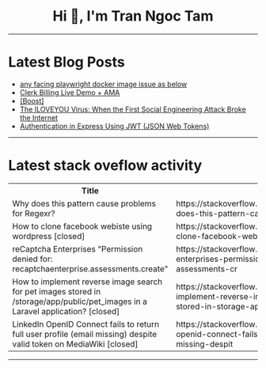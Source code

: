 <h1 align="center">Hi 👋, I'm Tran Ngoc Tam</h1>

---

# Latest Blog Posts 
<!-- BLOG-POST-LIST:START -->
- [any facing playwright docker image issue as below](https://dev.to/raju_lingampalli_8813d86f/any-facing-playwright-docker-image-issue-as-below-3d55)
- [Clerk Billing Live Demo + AMA](https://dev.to/arapp_clerkian/clerk-billing-live-demo-ama-d4o)
- [[Boost]](https://dev.to/dessignnet/-116a)
- [The ILOVEYOU Virus: When the First Social Engineering Attack Broke the Internet](https://dev.to/snehapatil1/the-iloveyou-virus-when-the-first-social-engineering-attack-broke-the-internet-50i1)
- [Authentication in Express Using JWT &lpar;JSON Web Tokens&rpar;](https://dev.to/tanmay_dev/authentication-in-express-using-jwt-json-web-tokens-ep5)
<!-- BLOG-POST-LIST:END -->

---

# Latest stack oveflow activity
<table>
  <tr><th>Title</th><th>Link</th></tr>
  <!-- STACKOVERFLOW:START --><tr><td>Why does this pattern cause problems for Regexr?</td><td>https://stackoverflow.com/questions/79660946/why-does-this-pattern-cause-problems-for-regexr</td></tr><tr><td>How to clone facebook webiste using wordpress [closed]</td><td>https://stackoverflow.com/questions/79660894/how-to-clone-facebook-webiste-using-wordpress</td></tr><tr><td>reCaptcha Enterprises &quot;Permission denied for: recaptchaenterprise.assessments.create&quot;</td><td>https://stackoverflow.com/questions/79660732/recaptcha-enterprises-permission-denied-for-recaptchaenterprise-assessments-cr</td></tr><tr><td>How to implement reverse image search for pet images stored in /storage/app/public/pet_images in a Laravel application? [closed]</td><td>https://stackoverflow.com/questions/79660670/how-to-implement-reverse-image-search-for-pet-images-stored-in-storage-app-publ</td></tr><tr><td>LinkedIn OpenID Connect fails to return full user profile &lpar;email missing&rpar; despite valid token on MediaWiki [closed]</td><td>https://stackoverflow.com/questions/79660551/linkedin-openid-connect-fails-to-return-full-user-profile-email-missing-despit</td></tr><!-- STACKOVERFLOW:END -->
</table>

---


